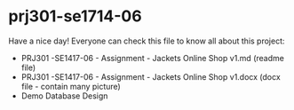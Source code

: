 # prj301-se1714-06

Have a nice day! Everyone can check this file to know all about this project:

- PRJ301 -SE1417-06 - Assignment - Jackets Online Shop v1.md (readme file)
- PRJ301 -SE1417-06 - Assignment - Jackets Online Shop v1.docx (docx file - contain many picture)
- Demo Database Design
